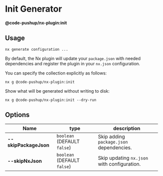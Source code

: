 # Init Generator

#### @code-pushup/nx-plugin:init

## Usage

`nx generate configuration ...`

By default, the Nx plugin will update your `package.json` with needed dependencies and register the plugin in your `nx.json` configuration.

You can specify the collection explicitly as follows:

`nx g @code-pushup/nx-plugin:init`

Show what will be generated without writing to disk:

`nx g @code-pushup/nx-plugin:init --dry-run`

## Options

| Name                  | type                        | description                                 |
| --------------------- | --------------------------- | ------------------------------------------- |
| **--skipPackageJson** | `boolean` (DEFAULT `false`) | Skip adding `package.json` dependencies.    |
| **--skipNxJson**      | `boolean` (DEFAULT `false`) | Skip updating `nx.json` with configuration. |
